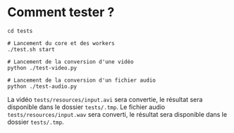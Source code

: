 # Comment tester ?

```
cd tests

# Lancement du core et des workers
./test.sh start

# Lancement de la conversion d'une vidéo
python ./test-video.py

# Lancement de la conversion d'un fichier audio
python ./test-audio.py
```

La vidéo `tests/resources/input.avi` sera convertie, le résultat sera disponible dans le dossier `tests/.tmp`.
Le fichier audio `tests/resources/input.wav` sera converti, le résultat sera disponible dans le dossier `tests/.tmp`.
